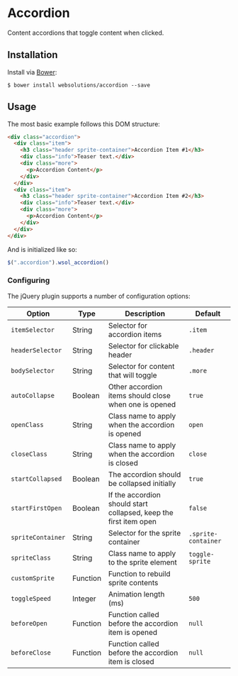 # Accordion

Content accordions that toggle content when clicked.

## Installation

Install via [Bower](http://bower.io):
```
$ bower install websolutions/accordion --save
```

## Usage

The most basic example follows this DOM structure:
```html
<div class="accordion">
  <div class="item">
    <h3 class="header sprite-container">Accordion Item #1</h3>
    <div class="info">Teaser text.</div>
    <div class="more">
      <p>Accordion Content</p>
    </div>
  </div>
  <div class="item">
    <h3 class="header sprite-container">Accordion Item #2</h3>
    <div class="info">Teaser text.</div>
    <div class="more">
      <p>Accordion Content</p>
    </div>
  </div>
</div>
```

And is initialized like so:
```javascript
$(".accordion").wsol_accordion()
```

### Configuring

The jQuery plugin supports a number of configuration options:

Option                      | Type     | Description                                                          | Default
----------------------------|----------|----------------------------------------------------------------------|--------
`itemSelector`              | String   | Selector for accordion items                                         | `.item`
`headerSelector`            | String   | Selector for clickable header                                        | `.header`
`bodySelector`              | String   | Selector for content that will toggle                                | `.more`
`autoCollapse`              | Boolean  | Other accordion items should close when one is opened                | `true`
`openClass`                 | String   | Class name to apply when the accordion is opened                     | `open`
`closeClass`                | String   | Class name to apply when the accordion is closed                     | `close`
`startCollapsed`            | Boolean  | The accordion should be collapsed initially                          | `true`
`startFirstOpen`            | Boolean  | If the accordion should start collapsed, keep the first item open    | `false`
`spriteContainer`           | String   | Selector for the sprite container                                    | `.sprite-container`
`spriteClass`               | String   | Class name to apply to the sprite element                            | `toggle-sprite`
`customSprite`              | Function | Function to rebuild sprite contents                                  |
`toggleSpeed`               | Integer  | Animation length (ms)                                                | `500`
`beforeOpen`                | Function | Function called before the accordion item is opened                  | `null`
`beforeClose`               | Function | Function called before the accordion item is closed                  | `null`
